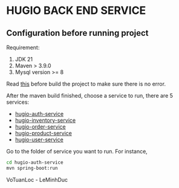 # HUGIO BACK END SERVICE

## Configuration before running project

Requirement:
1. JDK 21
2. Maven > 3.9.0
3. Mysql version >= 8

Read [this](./common/tdtu-proto-lib/NOTE.md) before build the project to make sure there is no error.

After the maven build finished, choose a service to run, there are 5 services:

- [hugio-auth-service](hugio-auth-service)
- [hugio-inventory-service](hugio-inventory-service)
- [hugio-order-service](hugio-order-service)
- [hugio-product-service](hugio-product-service)
- [hugio-user-service](hugio-user-service)

Go to the folder of service you want to run. For instance,

```bash
cd hugio-auth-service
mvn spring-boot:run
```

VoTuanLoc - LeMinhDuc
